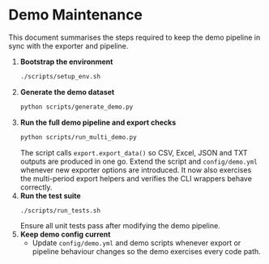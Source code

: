# Demo Maintenance

This document summarises the steps required to keep the demo pipeline in sync with the exporter and pipeline.

1. **Bootstrap the environment**
   ```bash
   ./scripts/setup_env.sh
   ```
2. **Generate the demo dataset**
   ```bash
   python scripts/generate_demo.py
   ```
3. **Run the full demo pipeline and export checks**
   ```bash
   python scripts/run_multi_demo.py
   ```
   The script calls `export.export_data()` so CSV, Excel, JSON and TXT outputs are produced in one go. Extend the script and `config/demo.yml` whenever new exporter options are introduced. It now also exercises the multi-period export helpers and verifies the CLI wrappers behave correctly.
4. **Run the test suite**
   ```bash
   ./scripts/run_tests.sh
   ```
   Ensure all unit tests pass after modifying the demo pipeline.
5. **Keep demo config current**
   - Update `config/demo.yml` and demo scripts whenever export or pipeline behaviour changes so the demo exercises every code path.
